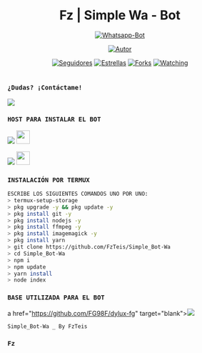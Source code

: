 <h1 align='center'>Fz | Simple Wa - Bot</h1>

<div align="center">

<a href="#"><img title="Whatsapp-Bot" src="https://img.shields.io/badge/Whatsapp Bot-green?colorA=%23ff0000&colorB=%23017e40&style=for-the-badge"></a>
</p>
<p align="center">
<a href="https://github.com/FzTeis"><img title="Autor" src="https://img.shields.io/badge/FzTeis-red.svg?style=for-the-badge&logo=github"></a>
</p>
<p align="center">
<a href="https://github.com/FzTeis/followes"><img title="Seguidores" src="https://img.shields.io/github/followers/FzTeis?color=green&style=flat-square"></a>
<a href="https://github.com/FzTeis/Simple_Bot-Wa/stargazers/"><img title="Estrellas" src="https://img.shields.io/github/stars/FzTeis/Simple_Bot-Wa?color=red&style=flat-square"></a>
<a href="https://github.com/FzTeis/Simple_Bot-Wa/network/members"><img title="Forks" src="https://img.shields.io/github/forks/FzTeis/Simple_Bot-Wa?color=red&style=flat-square"></a>
<a href="https://github.com/FzTeis/Simple_Bot-Wa/watchers"><img title="Watching" src="https://img.shields.io/github/watchers/FzTeis/Simple_Bot-Wa?label=Visitantes&color=blue&style=flat-square"></a>
</p>
<h1 align="center"></h1>
  </div>
  
### `¿Dudas? ¡Contáctame!`
<a href="http://wa.me/522431268546" target="blank"><img src="https://img.shields.io/badge/FzTeis-25D366?style=for-the-badge&logo=whatsapp&logoColor=white" />
  </a>
  
 
  
### `HOST PARA INSTALAR EL BOT`
  <p align="hihg">   
<p align="hihg">   
<a href="https://dash.boxmineworld.com/login" target="_blank"> <img src="https://img.shields.io/badge/-Boxmineworld-%23E4405F?style=for-the-badge&logo=Boxmineworld&logoColor=black" target="_blank"></a> <img src="https://github.com/DIEGO-OFC/DORRAT-BOT-MD/blob/main/galeria/Boxmine.png" height="30px">
<p align="hihg">   
<a href="https://www.mediafire.com/file/nbe32g0kjl99yul/Termux_0.119.1.apk/file
" target="_blank"> <img src="https://img.shields.io/badge/-DESCARGAR_TERMUX-%23E4405F?style=for-the-badge&logo=DESCARGAR_TERMUX&logoColor=black" target="_blank"></a> <img src="https://github.com/DIEGO-OFC/DORRAT-BOT-MD/blob/main/galeria/unnamed.png" height="30px">

### `INSTALACIÓN POR TERMUX`
```bash
ESCRIBE LOS SIGUIENTES COMANDOS UNO POR UNO:
> termux-setup-storage
> pkg upgrade -y && pkg update -y
> pkg install git -y
> pkg install nodejs -y
> pkg install ffmpeg -y
> pkg install imagemagick -y
> pkg install yarn
> git clone https://github.com/FzTeis/Simple_Bot-Wa
> cd Simple_Bot-Wa
> npm i
> npm update
> yarn install
> node index
```

### `BASE UTILIZADA PARA EL BOT`
a href="https://github.com/FG98F/dylux-fg" target="blank"><img src="https://img.shields.io/badge/FzTeis-25D366?style=for-the-badge&logo=github&logoColor=white" />
  </a>

`Simple_Bot-Wa _ By FzTeis`
  ### `Fz`
